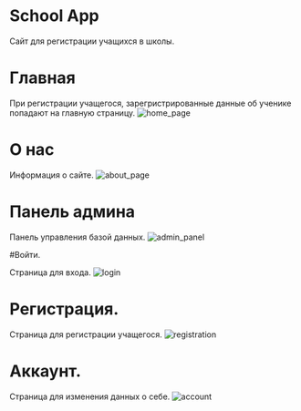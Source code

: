 # School App

Сайт для регистрации учащихся в школы.


# Главная

При регистрации учащегося, зарегристрированные данные об ученике попадают на главную страницу.
![home_page](https://user-images.githubusercontent.com/94980092/160333559-19e3c029-de12-4453-a83a-516d7bbf571f.PNG)


# О нас

Информация о сайте.
![about_page](https://user-images.githubusercontent.com/94980092/160333574-a392a084-71a3-4d00-97ae-1ce5fcaa0463.PNG)


# Панель админа

Панель управления базой данных.
![admin_panel](https://user-images.githubusercontent.com/94980092/160333583-c5f65094-3930-4755-b484-9df356bcd6f7.PNG)


#Войти.

Страница для входа.
![login](https://user-images.githubusercontent.com/94980092/160333591-c92b8540-8d8f-49bb-92c6-ab66e3a0ff57.PNG)


# Регистрация.

Страница для регистрации учащегося.
![registration](https://user-images.githubusercontent.com/94980092/160333601-8519fac4-623e-4fe0-9cc7-41ba1f716cbe.PNG)


# Аккаунт.

Страница для изменения данных о себе.
![account](https://user-images.githubusercontent.com/94980092/160333606-5fdb2971-9ba6-4e90-924d-ee21133158e9.PNG)

